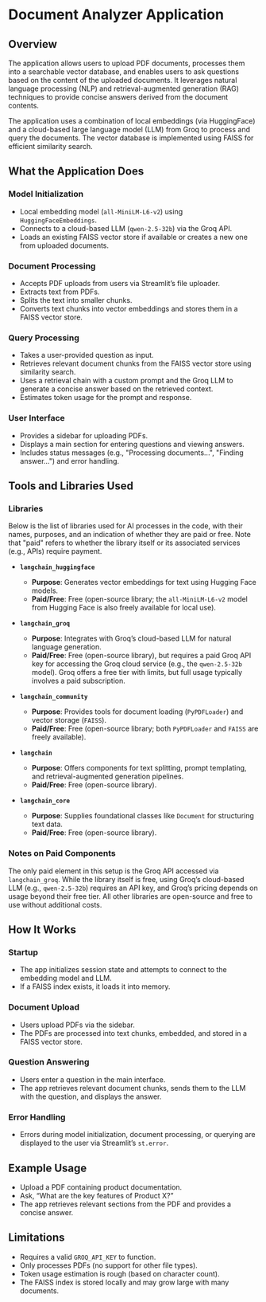 # Document Analyzer Application

## Overview
The application allows users to upload PDF documents, processes them into a searchable vector database, and enables users to ask questions based on the content of the uploaded documents. It leverages natural language processing (NLP) and retrieval-augmented generation (RAG) techniques to provide concise answers derived from the document contents.

The application uses a combination of local embeddings (via HuggingFace) and a cloud-based large language model (LLM) from Groq to process and query the documents. The vector database is implemented using FAISS for efficient similarity search.

## What the Application Does

### Model Initialization
- Local embedding model (`all-MiniLM-L6-v2`) using `HuggingFaceEmbeddings`.
- Connects to a cloud-based LLM (`qwen-2.5-32b`) via the Groq API.
- Loads an existing FAISS vector store if available or creates a new one from uploaded documents.

### Document Processing
- Accepts PDF uploads from users via Streamlit’s file uploader.
- Extracts text from PDFs.
- Splits the text into smaller chunks.
- Converts text chunks into vector embeddings and stores them in a FAISS vector store.

### Query Processing
- Takes a user-provided question as input.
- Retrieves relevant document chunks from the FAISS vector store using similarity search.
- Uses a retrieval chain with a custom prompt and the Groq LLM to generate a concise answer based on the retrieved context.
- Estimates token usage for the prompt and response.

### User Interface
- Provides a sidebar for uploading PDFs.
- Displays a main section for entering questions and viewing answers.
- Includes status messages (e.g., "Processing documents...", "Finding answer...") and error handling.

## Tools and Libraries Used

### Libraries
Below is the list of libraries used for AI processes in the code, with their names, purposes, and an indication of whether they are paid or free. Note that "paid" refers to whether the library itself or its associated services (e.g., APIs) require payment.

- **`langchain_huggingface`**
  - **Purpose**: Generates vector embeddings for text using Hugging Face models.
  - **Paid/Free**: Free (open-source library; the `all-MiniLM-L6-v2` model from Hugging Face is also freely available for local use).

- **`langchain_groq`**
  - **Purpose**: Integrates with Groq’s cloud-based LLM for natural language generation.
  - **Paid/Free**: Free (open-source library), but requires a paid Groq API key for accessing the Groq cloud service (e.g., the `qwen-2.5-32b` model). Groq offers a free tier with limits, but full usage typically involves a paid subscription.

- **`langchain_community`**
  - **Purpose**: Provides tools for document loading (`PyPDFLoader`) and vector storage (`FAISS`).
  - **Paid/Free**: Free (open-source library; both `PyPDFLoader` and `FAISS` are freely available).

- **`langchain`**
  - **Purpose**: Offers components for text splitting, prompt templating, and retrieval-augmented generation pipelines.
  - **Paid/Free**: Free (open-source library).

- **`langchain_core`**
  - **Purpose**: Supplies foundational classes like `Document` for structuring text data.
  - **Paid/Free**: Free (open-source library).

### Notes on Paid Components
The only paid element in this setup is the Groq API accessed via `langchain_groq`. While the library itself is free, using Groq’s cloud-based LLM (e.g., `qwen-2.5-32b`) requires an API key, and Groq’s pricing depends on usage beyond their free tier. All other libraries are open-source and free to use without additional costs.

## How It Works

### Startup
- The app initializes session state and attempts to connect to the embedding model and LLM.
- If a FAISS index exists, it loads it into memory.

### Document Upload
- Users upload PDFs via the sidebar.
- The PDFs are processed into text chunks, embedded, and stored in a FAISS vector store.

### Question Answering
- Users enter a question in the main interface.
- The app retrieves relevant document chunks, sends them to the LLM with the question, and displays the answer.

### Error Handling
- Errors during model initialization, document processing, or querying are displayed to the user via Streamlit’s `st.error`.

## Example Usage
- Upload a PDF containing product documentation.
- Ask, “What are the key features of Product X?”
- The app retrieves relevant sections from the PDF and provides a concise answer.

## Limitations
- Requires a valid `GROQ_API_KEY` to function.
- Only processes PDFs (no support for other file types).
- Token usage estimation is rough (based on character count).
- The FAISS index is stored locally and may grow large with many documents.